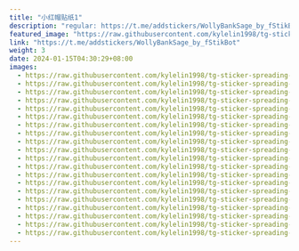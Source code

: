 ```yaml
---
title: "小红帽贴纸1"
description: "regular: https://t.me/addstickers/WollyBankSage_by_fStikBot"
featured_image: "https://raw.githubusercontent.com/kylelin1998/tg-sticker-spreading-worldwide-images/main/img/e3eeeed9-74b1-4900-8293-98548d6a6c5c.jpg"
link: "https://t.me/addstickers/WollyBankSage_by_fStikBot"
weight: 3
date: 2024-01-15T04:30:29+08:00
images:
  - https://raw.githubusercontent.com/kylelin1998/tg-sticker-spreading-worldwide-images/main/img/e3eeeed9-74b1-4900-8293-98548d6a6c5c.jpg
  - https://raw.githubusercontent.com/kylelin1998/tg-sticker-spreading-worldwide-images/main/img/229df682-4102-4660-b111-59c659aac57b.jpg
  - https://raw.githubusercontent.com/kylelin1998/tg-sticker-spreading-worldwide-images/main/img/98e95945-438f-4432-81ff-aaaa1ab1e857.jpg
  - https://raw.githubusercontent.com/kylelin1998/tg-sticker-spreading-worldwide-images/main/img/462c4196-ab99-4fad-abbb-32e24a983bc5.jpg
  - https://raw.githubusercontent.com/kylelin1998/tg-sticker-spreading-worldwide-images/main/img/5a837aa0-5172-4117-a8ca-7f29ce0ebd46.jpg
  - https://raw.githubusercontent.com/kylelin1998/tg-sticker-spreading-worldwide-images/main/img/b8aae006-cd8c-4997-aadd-53a4d5001fb8.jpg
  - https://raw.githubusercontent.com/kylelin1998/tg-sticker-spreading-worldwide-images/main/img/cbf03da0-d13e-4430-9973-093108531713.jpg
  - https://raw.githubusercontent.com/kylelin1998/tg-sticker-spreading-worldwide-images/main/img/4a61532e-60bd-4556-a203-0fbcffa4789d.jpg
  - https://raw.githubusercontent.com/kylelin1998/tg-sticker-spreading-worldwide-images/main/img/42fb24c7-99b7-46f2-96bb-f6effa1e95e7.jpg
  - https://raw.githubusercontent.com/kylelin1998/tg-sticker-spreading-worldwide-images/main/img/01873f42-983e-4e31-9ccc-2485de7c26d0.jpg
  - https://raw.githubusercontent.com/kylelin1998/tg-sticker-spreading-worldwide-images/main/img/41ac2d51-3e6f-4779-884d-56660c9c973d.jpg
  - https://raw.githubusercontent.com/kylelin1998/tg-sticker-spreading-worldwide-images/main/img/961944af-af3e-4cce-ba45-18e26d3d92bd.jpg
  - https://raw.githubusercontent.com/kylelin1998/tg-sticker-spreading-worldwide-images/main/img/d9432122-9ad8-4ab5-ba2b-b29e41b50fde.jpg
  - https://raw.githubusercontent.com/kylelin1998/tg-sticker-spreading-worldwide-images/main/img/0f5c576d-8c3c-4049-a5b9-3c033055f9c8.jpg
  - https://raw.githubusercontent.com/kylelin1998/tg-sticker-spreading-worldwide-images/main/img/a490a441-35fa-4166-83bf-4a15e583966d.jpg
  - https://raw.githubusercontent.com/kylelin1998/tg-sticker-spreading-worldwide-images/main/img/6d93ee5a-0b08-409b-ad5e-c8b9c2185178.jpg
  - https://raw.githubusercontent.com/kylelin1998/tg-sticker-spreading-worldwide-images/main/img/0535daf0-95cd-4c4f-8ff2-d801aeea2798.jpg
  - https://raw.githubusercontent.com/kylelin1998/tg-sticker-spreading-worldwide-images/main/img/e5638cf4-2c4d-451f-aee1-f33289c62d17.jpg
  - https://raw.githubusercontent.com/kylelin1998/tg-sticker-spreading-worldwide-images/main/img/6567ca19-8d6a-4957-81e6-9036fc78aa4e.jpg
  - https://raw.githubusercontent.com/kylelin1998/tg-sticker-spreading-worldwide-images/main/img/c6d8637b-5766-4891-ba4e-225a76e3fa16.jpg
---
```

